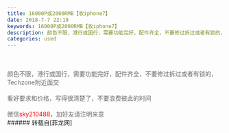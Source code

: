 ```yaml
---
title: 16000P或2000RMB【收iphone7】
date: 2018-7-7 22:19
keywords: 16000P或2000RMB【收iphone7】
description: 颜色不限，港行或国行，需要功能完好，配件齐全，不要修过拆过或者有锁的，Techzone附近面交看好要求和价格，写得很清楚了，不要浪费彼此的时间微信sky210488，加好友请注明来意
categories: used
---
```

<td class="t_f" id="postmessage_1490150">

<br/>
<br/>
<font color="#696969">颜色不限，港行或国行，需要功能完好，配件齐全，不要修过拆过或者有锁的，Techzone附近面交<br/>
<br/>
看好要求和价格，写得很清楚了，不要浪费彼此的时间</font><strong><font color="#696969"><br/>
</font></strong><br/>
<font color="#696969">微信</font><font color="#ff0000">sky210488</font><font color="#696969">，加好友请注明来意</font><br/>
</td>
###### 转载自[菲龙网]
